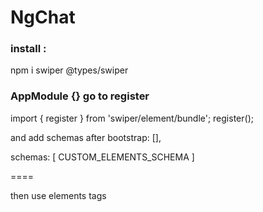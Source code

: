 # NgChat

### install :

npm i swiper @types/swiper


### AppModule {} go to register

import { register } from 'swiper/element/bundle';
register();

and add schemas after bootstrap: [],

schemas: [ CUSTOM_ELEMENTS_SCHEMA ]

==== 

then use elements tags




<!-- https://drive.google.com/file/d/1weAm0aVtY9NVPRp4swUxGm5VIlMn4fF3/view?usp=sharing -->